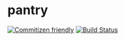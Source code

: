 # pantry

[![Commitizen friendly](https://img.shields.io/badge/commitizen-friendly-brightgreen.svg)](http://commitizen.github.io/cz-cli/)
[![Build Status](https://travis-ci.com/Torpus/pantry.svg?branch=master)](https://travis-ci.com/Torpus/pantry)